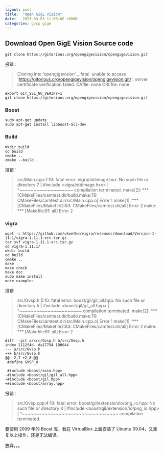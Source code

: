 ```yaml
---
layout: post
title:  "Open GigE Vision"
date:   2023-03-03 11:06:00 +0800
categories: gvcp gige
---
```


## Download Open GigE Vision Source code

```
git clone https://gitorious.org/opengigevision/opengigevision.git
```

报错：

> Cloning into 'opengigevision'...
> fatal: unable to access 'https://gitorious.org/opengigevision/opengigevision.git/': server certificate verification failed. CAfile: none CRLfile: none
 
```
export GIT_SSL_NO_VERIFY=1
git clone https://gitorious.org/opengigevision/opengigevision.git
```

### Boost

```
sudo apt-get update
sudo apt-get install libboost-all-dev
```

### Build

```
mkdir build
cd build
cmake ..
cmake --build .
```

报错：

> src/Main.cpp:7:10: fatal error: vigra/stdimage.hxx: No such file or directory
>     7 | #include <vigra/stdimage.hxx>
>       |          ^~~~~~~~~~~~~~~~~~~~
> compilation terminated.
> make[2]: *** [CMakeFiles/camtest.dir/build.make:76: CMakeFiles/camtest.dir/src/Main.cpp.o] Error 1
> make[1]: *** [CMakeFiles/Makefile2:83: CMakeFiles/camtest.dir/all] Error 2
> make: *** [Makefile:91: all] Error 2

### vigra

```
wget -c https://github.com/ukoethe/vigra/releases/download/Version-1-11-1/vigra-1.11.1-src.tar.gz
tar xvf vigra-1.11.1-src.tar.gz
cd vigra-1.11.1/
mkdir build
cd build
cmake ..
make
make check
make doc
sudo make install
make examples
```

报错

> src/Gvsp.h:5:10: fatal error: boost/gil/gil_all.hpp: No such file or directory
>     5 | #include <boost/gil/gil_all.hpp>
>       |          ^~~~~~~~~~~~~~~~~~~~~~~
> compilation terminated.
> make[2]: *** [CMakeFiles/camtest.dir/build.make:76: CMakeFiles/camtest.dir/src/Main.cpp.o] Error 1
> make[1]: *** [CMakeFiles/Makefile2:83: CMakeFiles/camtest.dir/all] Error 2
> make: *** [Makefile:91: all] Error 2

```
diff --git a/src/Gvsp.h b/src/Gvsp.h
index 2112f4d..da17754 100644
--- a/src/Gvsp.h
+++ b/src/Gvsp.h
@@ -2,7 +2,8 @@
 #define GVSP_H

 #include <boost/asio.hpp>
-#include <boost/gil/gil_all.hpp>
+#include <boost/gil.hpp>
+#include <boost/array.hpp>
```

报错：

> src/Gvsp.cpp:4:10: fatal error: boost/gil/extension/io/png_io.hpp: No such file or directory
>     4 | #include <boost/gil/extension/io/png_io.hpp>
>       |          ^~~~~~~~~~~~~~~~~~~~~~~~~~~~~~~~~~~
> compilation terminated.

要使用 2009 年的 Boost 库，我在 VirtualBox 上面安装了 Ubuntu 09.04，又重复以上操作，还是无法编译。

放弃。。。

